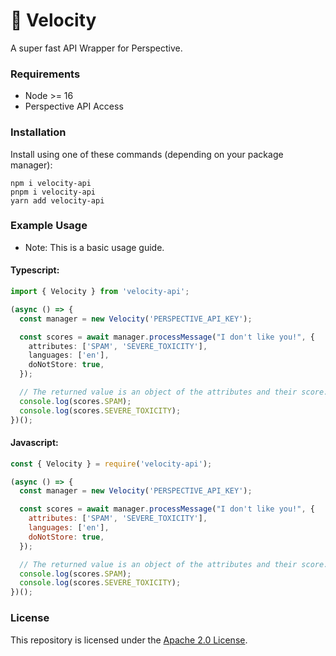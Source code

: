 # 💨 Velocity

A super fast API Wrapper for Perspective.

### Requirements

- Node >= 16
- Perspective API Access

### Installation

Install using one of these commands (depending on your package manager):

```
npm i velocity-api
pnpm i velocity-api
yarn add velocity-api
```

### Example Usage

- Note: This is a basic usage guide.

#### Typescript:

```ts
import { Velocity } from 'velocity-api';

(async () => {
  const manager = new Velocity('PERSPECTIVE_API_KEY');

  const scores = await manager.processMessage("I don't like you!", {
    attributes: ['SPAM', 'SEVERE_TOXICITY'],
    languages: ['en'],
    doNotStore: true,
  });

  // The returned value is an object of the attributes and their score.
  console.log(scores.SPAM);
  console.log(scores.SEVERE_TOXICITY);
})();
```

#### Javascript:

```js
const { Velocity } = require('velocity-api');

(async () => {
  const manager = new Velocity('PERSPECTIVE_API_KEY');

  const scores = await manager.processMessage("I don't like you!", {
    attributes: ['SPAM', 'SEVERE_TOXICITY'],
    languages: ['en'],
    doNotStore: true,
  });

  // The returned value is an object of the attributes and their score.
  console.log(scores.SPAM);
  console.log(scores.SEVERE_TOXICITY);
})();
```

### License

This repository is licensed under the [Apache 2.0 License](https://www.apache.org/licenses/LICENSE-2.0.txt).
